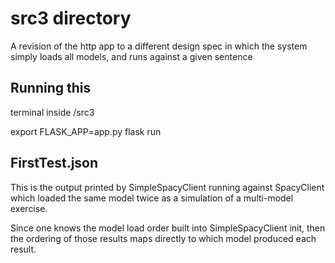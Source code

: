 # src3 directory

A revision of the http app to a different design spec in which the system simply loads all models, and runs against a given sentence

## Running this
terminal inside /src3

export FLASK_APP=app.py
flask run

## FirstTest.json

This is the output printed by SimpleSpacyClient running against SpacyClient which loaded the same model twice as a simulation of a multi-model exercise.

Since one knows the model load order built into SimpleSpacyClient init, then the ordering of those results maps directly to which model produced each result.
